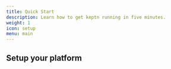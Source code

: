 ```yaml
---
title: Quick Start
description: Learn how to get keptn running in five minutes.
weight: 1
icon: setup
menu: main
---
```


## Setup your platform
